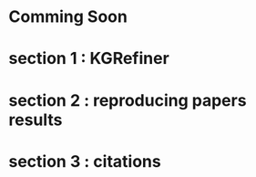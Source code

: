 # Comming Soon
# section 1 : KGRefiner

# section 2 : reproducing papers results

# section 3 : citations

